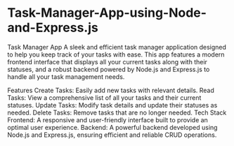 # Task-Manager-App-using-Node-and-Express.js
Task Manager App
A sleek and efficient task manager application designed to help you keep track of your tasks with ease. This app features a modern frontend interface that displays all your current tasks along with their statuses, and a robust backend powered by Node.js and Express.js to handle all your task management needs.

Features
Create Tasks: Easily add new tasks with relevant details.
Read Tasks: View a comprehensive list of all your tasks and their current statuses.
Update Tasks: Modify task details and update their statuses as needed.
Delete Tasks: Remove tasks that are no longer needed.
Tech Stack
Frontend: A responsive and user-friendly interface built to provide an optimal user experience.
Backend: A powerful backend developed using Node.js and Express.js, ensuring efficient and reliable CRUD operations.
